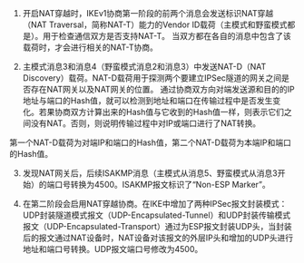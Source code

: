 


1. 开启NAT穿越时，IKEv1协商第一阶段的前两个消息会发送标识NAT穿越（NAT Traversal，简称NAT-T）能力的Vendor ID载荷（主模式和野蛮模式都是）。用于检查通信双方是否支持NAT-T。
当双方都在各自的消息中包含了该载荷时，才会进行相关的NAT-T协商。

2. 主模式消息3和消息4（野蛮模式消息2和消息3）中发送NAT-D（NAT Discovery）载荷。NAT-D载荷用于探测两个要建立IPSec隧道的网关之间是否存在NAT网关以及NAT网关的位置。
通过协商双方向对端发送源和目的的IP地址与端口的Hash值，就可以检测到地址和端口在传输过程中是否发生变化。若果协商双方计算出来的Hash值与它收到的Hash值一样，则表示它们之间没有NAT。否则，则说明传输过程中对IP或端口进行了NAT转换。

第一个NAT-D载荷为对端IP和端口的Hash值，第二个NAT-D载荷为本端IP和端口的Hash值。

3. 发现NAT网关后，后续ISAKMP消息（主模式从消息5、野蛮模式从消息3开始）的端口号转换为4500。ISAKMP报文标识了“Non-ESP Marker”。

4. 在第二阶段会启用NAT穿越协商。在IKE中增加了两种IPSec报文封装模式：UDP封装隧道模式报文（UDP-Encapsulated-Tunnel）和UDP封装传输模式报文（UDP-Encapsulated-Transport）通过为ESP报文封装UDP头，当封装后的报文通过NAT设备时，NAT设备对该报文的外层IP头和增加的UDP头进行地址和端口号转换。UDP报文端口号修改为4500。


